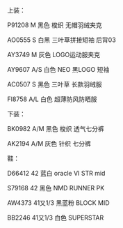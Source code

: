 上装：

P91208 M 黑色 梭织 无帽羽绒夹克

AO0555 S 白黑 三叶草拼接短袖 后背03

AY3749 M 灰色 LOGO运动服夹克

AY9607 A/S 白色 NEO 黑LOGO 短袖

AC0507 S 黑色 三叶草 长款羽绒服

FI8758 A/L 白色 超薄防风防晒服


下装：

BK0982 A/M 黑色 梭织 透气七分裤

AK2194 A/M 灰色 针织 七分裤


鞋：

D66412 42 蓝白 oracle VI STR mid

S79168 42 黑色 NMD RUNNER PK

AW4373 41又1/3 黑蓝粉 BLOCK MID

BB2246 41又1/3 白色 SUPERSTAR
